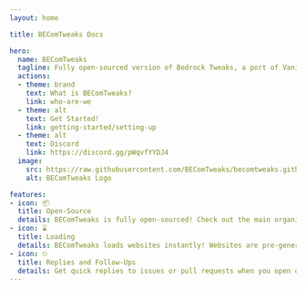 ```yaml
---
layout: home

title: BEComTweaks Docs

hero:
  name: BEComTweaks
  tagline: Fully open-sourced version of Bedrock Tweaks, a port of Vanilla Tweaks
  actions:
  - theme: brand
    text: What is BEComTweaks?
    link: who-are-we
  - theme: alt
    text: Get Started!
    link: getting-started/setting-up
  - theme: alt
    text: Discord
    link: https://discord.gg/pWqvfYYDJ4
  image:
    src: https://raw.githubusercontent.com/BEComTweaks/becomtweaks.github.io/refs/heads/main/icon.png
    alt: BEComTweaks Logo

features:
- icon: 📦
  title: Open-Source
  details: BEComTweaks is fully open-sourced! Check out the main organisation for the repos!
- icon: ⌛
  title: Loading
  details: BEComTweaks loads websites instantly! Websites are pre-generated with workflows to ensure no issues!
- icon: ⏲
  title: Replies and Follow-Ups
  details: Get quick replies to issues or pull requests when you open one in its respective repository!
---
```

